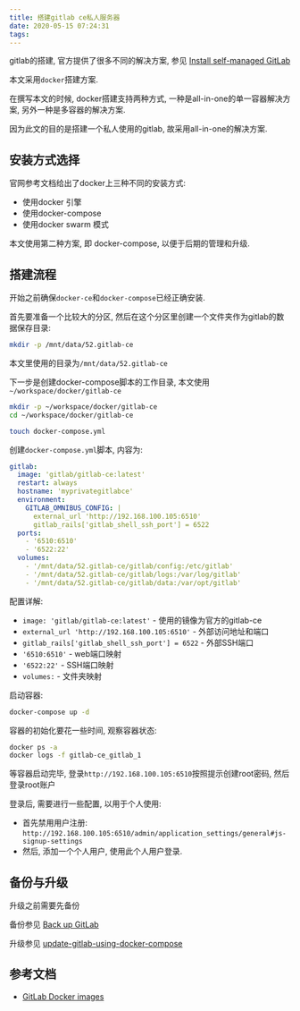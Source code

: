 ```yaml
---
title: 搭建gitlab ce私人服务器
date: 2020-05-15 07:24:31
tags:
---
```


gitlab的搭建, 官方提供了很多不同的解决方案, 参见 [Install self-managed GitLab](https://about.gitlab.com/install/)

本文采用`docker`搭建方案.

<!--more-->

在撰写本文的时候, docker搭建支持两种方式, 一种是all-in-one的单一容器解决方案, 另外一种是多容器的解决方案.

因为此文的目的是搭建一个私人使用的gitlab, 故采用all-in-one的解决方案.

## 安装方式选择

官网参考文档给出了docker上三种不同的安装方式:

- 使用docker 引擎
- 使用docker-compose
- 使用docker swarm 模式

本文使用第二种方案, 即 docker-compose, 以便于后期的管理和升级.

## 搭建流程

开始之前确保`docker-ce`和`docker-compose`已经正确安装.

首先要准备一个比较大的分区, 然后在这个分区里创建一个文件夹作为gitlab的数据保存目录:

```bash
mkdir -p /mnt/data/52.gitlab-ce
```

本文里使用的目录为`/mnt/data/52.gitlab-ce`

下一步是创建docker-compose脚本的工作目录, 本文使用`~/workspace/docker/gitlab-ce`

```bash
mkdir -p ~/workspace/docker/gitlab-ce
cd ~/workspace/docker/gitlab-ce

touch docker-compose.yml
```

创建`docker-compose.yml`脚本, 内容为:

```yaml
gitlab:
  image: 'gitlab/gitlab-ce:latest'
  restart: always
  hostname: 'myprivategitlabce'
  environment:
    GITLAB_OMNIBUS_CONFIG: |
      external_url 'http://192.168.100.105:6510'
      gitlab_rails['gitlab_shell_ssh_port'] = 6522
  ports:
    - '6510:6510'
    - '6522:22'
  volumes:
    - '/mnt/data/52.gitlab-ce/gitlab/config:/etc/gitlab'
    - '/mnt/data/52.gitlab-ce/gitlab/logs:/var/log/gitlab'
    - '/mnt/data/52.gitlab-ce/gitlab/data:/var/opt/gitlab'
```

配置详解:

- `image: 'gitlab/gitlab-ce:latest'` - 使用的镜像为官方的gitlab-ce
- `external_url 'http://192.168.100.105:6510'` - 外部访问地址和端口
- `gitlab_rails['gitlab_shell_ssh_port'] = 6522` - 外部SSH端口
- `'6510:6510'` - web端口映射
- `'6522:22'` - SSH端口映射
- `volumes:` - 文件夹映射

启动容器:

```bash
docker-compose up -d
```

容器的初始化要花一些时间, 观察容器状态:

```bash
docker ps -a
docker logs -f gitlab-ce_gitlab_1
```

等容器启动完毕, 登录`http://192.168.100.105:6510`按照提示创建root密码, 然后登录root账户

登录后, 需要进行一些配置, 以用于个人使用:

- 首先禁用用户注册: `http://192.168.100.105:6510/admin/application_settings/general#js-signup-settings`
- 然后, 添加一个个人用户, 使用此个人用户登录.

## 备份与升级

升级之前需要先备份

备份参见 [Back up GitLab](https://docs.gitlab.com/omnibus/docker/#back-up-gitlab)

升级参见 [update-gitlab-using-docker-compose](https://docs.gitlab.com/omnibus/docker/#update-gitlab-using-docker-compose)

## 参考文档

- [GitLab Docker images](https://docs.gitlab.com/omnibus/docker/)
